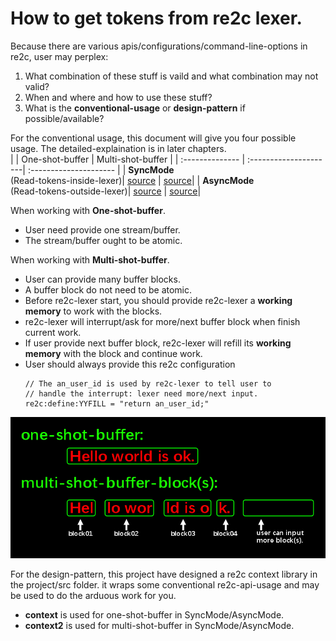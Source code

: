 # <a id="SectionGetTokens">How to get tokens from re2c lexer.</a>
Because there are various apis/configurations/command-line-options in re2c, user may perplex:
 1. What combination of these stuff is vaild and what combination may not valid?  
 2. When and where and how to use these stuff?
 3. What is the **conventional-usage** or **design-pattern** if possible/available?  

For the conventional usage, this document will give you four possible usage. The detailed-explaination is in later chapters.  
|                 | One-shot-buffer       | Multi-shot-buffer      |
| :-------------- | :---------------------| :--------------------- |
| **SyncMode**<br>(Read-tokens-inside-lexer)| [source](../tests/test06.lex) | [source](../tests/test08.lex)|
| **AsyncMode**<br>(Read-tokens-outside-lexer)| [source](../tests/test07.lex) | [source](../tests/test09.lex)|

When working with **One-shot-buffer**.  
 - User need provide one stream/buffer.  
 - The stream/buffer ought to be atomic.  

When working with **Multi-shot-buffer**.  
 - User can provide many buffer blocks.  
 - A buffer block do not need to be atomic.  
 - Before re2c-lexer start, you should provide re2c-lexer a **working memory** to work with the blocks.
 - re2c-lexer will interrupt/ask for more/next buffer block when finish current work.
 - If user provide next buffer block, re2c-lexer will refill its **working memory** with the block and continue work.
 - User should always provide this re2c configuration
    ```
    // The an_user_id is used by re2c-lexer to tell user to 
    // handle the interrupt: lexer need more/next input.
    re2c:define:YYFILL = "return an_user_id;"
    ```   
![image](imgs/03-001-one-shot-multi-shot-buffer.png)

For the design-pattern, this project have designed a re2c context library in the project/src folder. it wraps some conventional re2c-api-usage and may be used to do the arduous work for you.
  - **context** is used for one-shot-buffer in SyncMode/AsyncMode.
  - **context2** is used for multi-shot-buffer in SyncMode/AsyncMode. 
